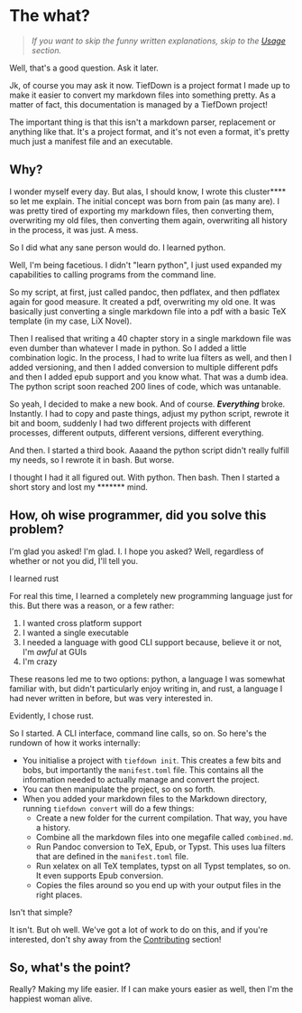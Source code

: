 # The what?

> *If you want to skip the funny written explanations, skip to the*
> *[Usage](#usage) section.*

Well, that's a good question. Ask it later.

Jk, of course you may ask it now.
TiefDown is a project format I made up to make
it easier to convert my markdown files into something pretty.
As a matter of fact, this documentation is managed by a TiefDown project!

The important thing is that this isn't a markdown parser, replacement or
anything like that. It's a project format, and it's not even a format, it's
pretty much just a manifest file and an executable.

## Why?

I wonder myself every day. 
But alas, I should know, I wrote this cluster\*\*\*\* so let me explain. 
The initial concept was born from pain (as many are).
I was pretty tired of exporting my markdown files, then converting them, 
overwriting my old files, then converting them again, overwriting all history 
in the process, it was just. A mess.

So I did what any sane person would do. I learned python.

Well, I'm being facetious. I didn't "learn python", I just used expanded my
capabilities to calling programs from the command line.

So my script, at first, just called pandoc, then pdflatex, and then
pdflatex again for good measure. It created a pdf, overwriting my old one.
It was basically just converting a single markdown file into a pdf with a
basic TeX template (in my case, LiX Novel).

Then I realised that writing a 40 chapter story in a single markdown file was
even dumber than whatever I made in python. So I added a little combination
logic. In the process, I had to write lua filters as well, and then I added
versioning, and then I added conversion to multiple different pdfs and then I
added epub support and you know what. That was a dumb idea. The python script
soon reached 200 lines of code, which was untanable.

So yeah, I decided to make a new book. And of course. _**Everything**_ broke.
Instantly. I had to copy and paste things, adjust my python script, rewrote it
bit and boom, suddenly I had two different projects with different processes,
different outputs, different versions, different everything.

And then. I started a third book. Aaaand the python script didn't really fulfill
my needs, so I rewrote it in bash. But worse.

I thought I had it all figured out. With python. Then bash. Then I started a short
story and lost my \*\*\*\*\*\*\* mind.

## How, oh wise programmer, did you solve this problem?

I'm glad you asked! I'm glad. I. I hope you asked?
Well, regardless of whether or not you did, I'll tell you.

I learned rust

For real this time, I learned a completely new programming language just for this.
But there was a reason, or a few rather:

1. I wanted cross platform support
2. I wanted a single executable
3. I needed a language with good CLI support because, believe it or not, I'm *awful* at
   GUIs
4. I'm crazy

These reasons led me to two options: python, a language I was somewhat familiar
with, but didn't particularly enjoy writing in, and rust, a language I had never
written in before, but was very interested in.

Evidently, I chose rust.

So I started. A CLI interface, command line calls, so on. So here's the rundown
of how it works internally:

- You initialise a project with `tiefdown init`. This creates a few bits and
  bobs, but importantly the `manifest.toml` file. This contains all the
  information needed to actually manage and convert the project.
- You can then manipulate the project, so on so forth.
- When you added your markdown files to the Markdown directory, running
  `tiefdown convert` will do a few things:
  - Create a new folder for the current compilation. That way, you have a
    history.
  - Combine all the markdown files into one megafile called `combined.md`.
  - Run Pandoc conversion to TeX, Epub, or Typst. This uses lua filters that are
    defined in the `manifest.toml` file.
  - Run xelatex on all TeX templates, typst on all Typst templates, so on. It even 
    supports Epub conversion.
  - Copies the files around so you end up with your output files in the right places.

Isn't that simple?

It isn't. But oh well. We've got a lot of work to do on this, and if you're
interested, don't shy away from the [Contributing](#contributing) section!

## So, what's the point?

Really? Making my life easier. If I can make yours easier as well, then I'm
the happiest woman alive.
